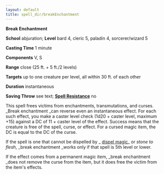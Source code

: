 ```yaml
---
layout: default
title: spell_dir/breakEnchantment
---
```

 **Break Enchantment**

**School** abjuration; **Level** bard 4, cleric 5, paladin 4, sorcerer/wizard 5

**Casting Time** 1 minute

**Components** V, S

**Range** close (25 ft. + 5 ft./2 levels)

**Targets** up to one creature per level, all within 30 ft. of each other

**Duration** instantaneous

**Saving Throw** see text; **[Spell Resistance](../glossary#_spell-resistance)** no

This spell frees victims from enchantments, transmutations, and curses. _Break enchantment _can reverse even an instantaneous effect. For each such effect, you make a caster level check (1d20 + caster level, maximum +15) against a DC of 11 + caster level of the effect. Success means that the creature is free of the spell, curse, or effect. For a cursed magic item, the DC is equal to the DC of the curse.

If the spell is one that cannot be dispelled by _ [dispel magic](dispelMagic#_dispel-magic)_ or _stone to flesh_, _break enchantment _works only if that spell is 5th level or lower.

If the effect comes from a permanent magic item, _break enchantment _does not remove the curse from the item, but it does free the victim from the item's effects.

